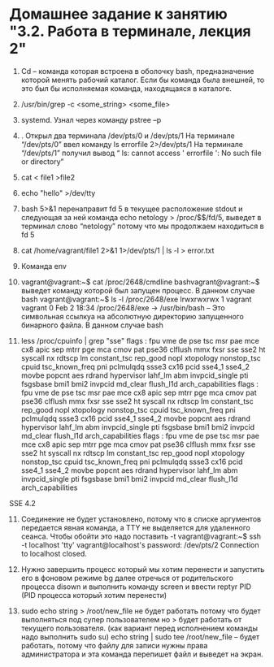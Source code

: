 # Домашнее задание к занятию "3.2. Работа в терминале, лекция 2"

1. 	Cd – команда которая встроена в оболочку bash, предназначение которой менять рабочий каталог. Если бы команда была внешней, то это был бы исполняемая команда, находящаяся в каталоге.  
1. /usr/bin/grep -c <some_string> <some_file>
1. systemd. Узнал через команду pstree –p 
1. . Открыл два терминала /dev/pts/0 и /dev/pts/1
На терминале “/dev/pts/0” ввел команду  ls  errorfile 2>/dev/pts/1
На терминале “/dev/pts/1” получил вывод “ ls: cannot access ' errorfile ': No such file or directory”

1. cat < file1 >file2
1. echo "hello" >/dev/tty
1. bash 5>&1 перенаправит fd 5 в текущее расположение stdout и следующая за ней команда echo netology > /proc/$$/fd/5, выведет в терминал слово “netology” потому что мы продолжаем находиться в fd 5
1. cat /home/vagrant/file1 2>&1 1>/dev/pts/1 | ls -l > error.txt

1. Команда env 
1. vagrant@vagrant:~$ cat /proc/2648/cmdline
bashvagrant@vagrant:~$   выведет команду которой был запущен процесс. В данном случае bash 
vagrant@vagrant:~$ ls -l /proc/2648/exe
lrwxrwxrwx 1 vagrant vagrant 0 Feb  2 18:34 /proc/2648/exe -> /usr/bin/bash – Это символьная ссылкуа на абсолютную директорию запущенного бинарного файла. В данном случае bash

1. less /proc/cpuinfo | grep  "sse"
flags  : fpu vme de pse tsc msr pae mce cx8 apic sep mtrr pge mca cmov pat pse36 clflush mmx fxsr sse sse2 ht syscall nx rdtscp lm constant_tsc rep_good nopl xtopology nonstop_tsc cpuid tsc_known_freq pni pclmulqdq ssse3 cx16 pcid sse4_1 sse4_2 movbe popcnt aes rdrand hypervisor lahf_lm abm invpcid_single pti fsgsbase bmi1 bmi2 invpcid md_clear flush_l1d arch_capabilities
flags  : fpu vme de pse tsc msr pae mce cx8 apic sep mtrr pge mca cmov pat pse36 clflush mmx fxsr sse sse2 ht syscall nx rdtscp lm constant_tsc rep_good nopl xtopology nonstop_tsc cpuid tsc_known_freq pni pclmulqdq ssse3 cx16 pcid sse4_1 sse4_2 movbe popcnt aes rdrand hypervisor lahf_lm abm invpcid_single pti fsgsbase bmi1 bmi2 invpcid md_clear flush_l1d arch_capabilities
flags  : fpu vme de pse tsc msr pae mce cx8 apic sep mtrr pge mca cmov pat pse36 clflush mmx fxsr sse sse2 ht syscall nx rdtscp lm constant_tsc rep_good nopl xtopology nonstop_tsc cpuid tsc_known_freq pni pclmulqdq ssse3 cx16 pcid sse4_1 sse4_2 movbe popcnt aes rdrand hypervisor lahf_lm abm invpcid_single pti fsgsbase bmi1 bmi2 invpcid md_clear flush_l1d arch_capabilities

SSE 4.2


11. Соединение не будет установлено, потому что в списке аргументов передается явная команда, а TTY не выделяется для удаленного сеанса. Чтобы обойти это надо поставить -t 
vagrant@vagrant:~$ ssh -t localhost 'tty'
vagrant@localhost's password:
/dev/pts/2
Connection to localhost closed.

12. Нужно завершить процесс который мы хотим перенести и запустить его  в фоновом режиме  bg далее отречься от родительского процесса disown и выполнить команду screen и ввести reptyr PID (PID процесса который хотим перенести)
13. sudo echo string > /root/new_file не будет работать потому что будет выполняться под супер пользователем но > будет работать от текущего пользователя. (как вариант перед исполнением команды надо выполнить sudo su)
echo string | sudo tee /root/new_file – будет работать, потому что файлу для записи нужны права администратора и эта команда перепишет файл и выведет на экран.

 
 
